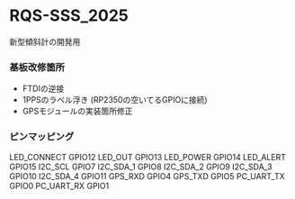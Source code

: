# RQS-SSS_2025
新型傾斜計の開発用
### 基板改修箇所
- FTDIの逆接
- 1PPSのラベル浮き (RP2350の空いてるGPIOに接続)
- GPSモジュールの実装箇所修正


### ピンマッピング
LED_CONNECT GPIO12
LED_OUT GPIO13
LED_POWER GPIO14
LED_ALERT GPIO15
I2C_SCL GPIO7
I2C_SDA_1 GPIO8
I2C_SDA_2 GPIO9
I2C_SDA_3 GPIO10
I2C_SDA_4 GPIO11
GPS_RXD GPIO4
GPS_TXD GPIO5
PC_UART_TX GPIO0
PC_UART_RX  GPIO1